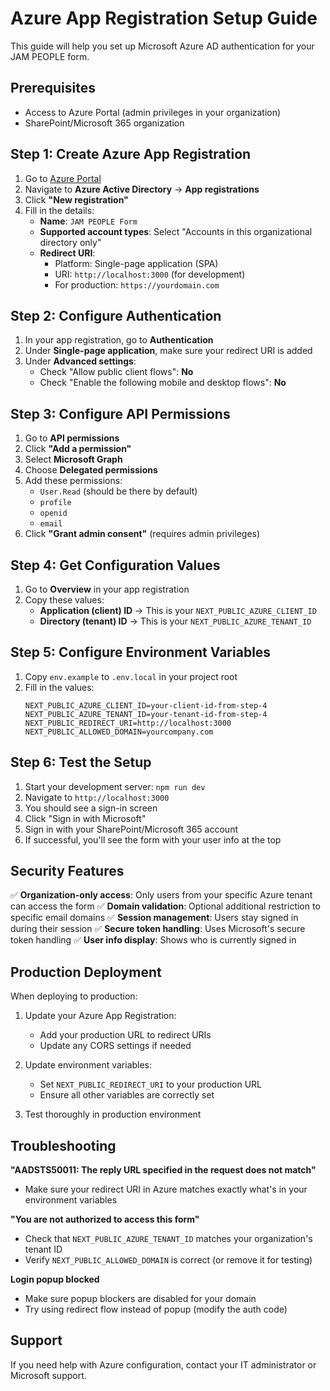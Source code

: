 # Azure App Registration Setup Guide

This guide will help you set up Microsoft Azure AD authentication for your JAM PEOPLE form.

## Prerequisites
- Access to Azure Portal (admin privileges in your organization)
- SharePoint/Microsoft 365 organization

## Step 1: Create Azure App Registration

1. Go to [Azure Portal](https://portal.azure.com)
2. Navigate to **Azure Active Directory** → **App registrations**
3. Click **"New registration"**
4. Fill in the details:
   - **Name**: `JAM PEOPLE Form`
   - **Supported account types**: Select "Accounts in this organizational directory only"
   - **Redirect URI**: 
     - Platform: Single-page application (SPA)
     - URI: `http://localhost:3000` (for development)
     - For production: `https://yourdomain.com`

## Step 2: Configure Authentication

1. In your app registration, go to **Authentication**
2. Under **Single-page application**, make sure your redirect URI is added
3. Under **Advanced settings**:
   - Check "Allow public client flows": **No**
   - Check "Enable the following mobile and desktop flows": **No**

## Step 3: Configure API Permissions

1. Go to **API permissions**
2. Click **"Add a permission"**
3. Select **Microsoft Graph**
4. Choose **Delegated permissions**
5. Add these permissions:
   - `User.Read` (should be there by default)
   - `profile`
   - `openid`
   - `email`
6. Click **"Grant admin consent"** (requires admin privileges)

## Step 4: Get Configuration Values

1. Go to **Overview** in your app registration
2. Copy these values:
   - **Application (client) ID** → This is your `NEXT_PUBLIC_AZURE_CLIENT_ID`
   - **Directory (tenant) ID** → This is your `NEXT_PUBLIC_AZURE_TENANT_ID`

## Step 5: Configure Environment Variables

1. Copy `env.example` to `.env.local` in your project root
2. Fill in the values:
   ```
   NEXT_PUBLIC_AZURE_CLIENT_ID=your-client-id-from-step-4
   NEXT_PUBLIC_AZURE_TENANT_ID=your-tenant-id-from-step-4
   NEXT_PUBLIC_REDIRECT_URI=http://localhost:3000
   NEXT_PUBLIC_ALLOWED_DOMAIN=yourcompany.com
   ```

## Step 6: Test the Setup

1. Start your development server: `npm run dev`
2. Navigate to `http://localhost:3000`
3. You should see a sign-in screen
4. Click "Sign in with Microsoft"
5. Sign in with your SharePoint/Microsoft 365 account
6. If successful, you'll see the form with your user info at the top

## Security Features

✅ **Organization-only access**: Only users from your specific Azure tenant can access the form
✅ **Domain validation**: Optional additional restriction to specific email domains
✅ **Session management**: Users stay signed in during their session
✅ **Secure token handling**: Uses Microsoft's secure token handling
✅ **User info display**: Shows who is currently signed in

## Production Deployment

When deploying to production:

1. Update your Azure App Registration:
   - Add your production URL to redirect URIs
   - Update any CORS settings if needed

2. Update environment variables:
   - Set `NEXT_PUBLIC_REDIRECT_URI` to your production URL
   - Ensure all other variables are correctly set

3. Test thoroughly in production environment

## Troubleshooting

**"AADSTS50011: The reply URL specified in the request does not match"**
- Make sure your redirect URI in Azure matches exactly what's in your environment variables

**"You are not authorized to access this form"**
- Check that `NEXT_PUBLIC_AZURE_TENANT_ID` matches your organization's tenant ID
- Verify `NEXT_PUBLIC_ALLOWED_DOMAIN` is correct (or remove it for testing)

**Login popup blocked**
- Make sure popup blockers are disabled for your domain
- Try using redirect flow instead of popup (modify the auth code)

## Support

If you need help with Azure configuration, contact your IT administrator or Microsoft support.
